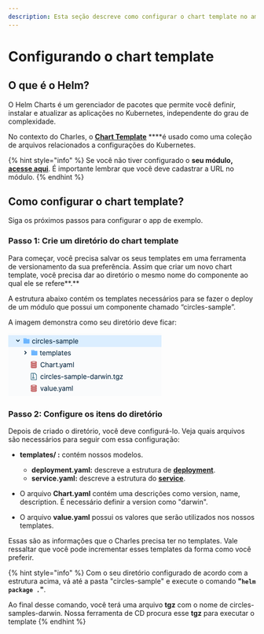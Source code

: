 ```yaml
---
description: Esta seção descreve como configurar o chart template no ambiente do Charles.
---
```


# Configurando o chart template

## **O que é o Helm?**

O Helm Charts é um gerenciador de pacotes que permite você definir, instalar e atualizar as aplicações no Kubernetes, independente do grau de complexidade.  

No contexto do Charles, o [**Chart Template**](https://helm.sh/docs/chart_template_guide/getting_started/) ****é usado como uma coleção de arquivos relacionados a configurações do Kubernetes. 

{% hint style="info" %}
Se você não tiver configurado o **seu módulo,** [**acesse aqui**](./). É importante lembrar que você deve cadastrar a URL no módulo.
{% endhint %}

## Como configurar o chart template? 

Siga os próximos passos para configurar o app de exemplo.

### **Passo 1: Crie um diretório do chart template**

Para começar, você precisa salvar os seus templates em uma ferramenta de versionamento da sua preferência. Assim que criar um novo chart template, você precisa dar ao diretório o mesmo nome do componente ao qual ele se refere**.** 

 A estrutura abaixo contém os templates necessários para se fazer o deploy de um módulo que possui um componente chamado “circles-sample”. 

A imagem demonstra como seu diretório deve ficar:  

![ Diret&#xF3;rio de chart template do circle-sample](../../.gitbook/assets/screen-shot-2020-07-24-at-16.17.05.png)

### Passo 2: Configure os itens do diretório 

Depois de criado o diretório, você deve configurá-lo. Veja quais arquivos são necessários para seguir com essa configuração: 

* **templates/ :** contém nossos modelos. 

  * **deployment.yaml:** descreve a estrutura de [**deployment**](https://kubernetes.io/docs/concepts/workloads/controllers/deployment/).
  * **service.yaml:** descreve a estrutura do [**service**](https://kubernetes.io/docs/concepts/services-networking/service/). 

* O arquivo **Chart.yaml** contém uma descrições como version, name, description. É necessário definir a version como "darwin". 
* O arquivo **value.yaml** possui os valores que serão utilizados nos nossos templates. 

Essas são as informações que o Charles precisa ter no templates. Vale ressaltar que você pode incrementar esses templates da forma como você preferir.

{% hint style="info" %}
Com o seu diretório configurado de acordo com a estrutura acima, vá até a pasta "circles-sample" e execute o comando  **"`helm package .`"**.  

Ao final desse comando, você terá uma arquivo **tgz** com o nome de circles-samples-darwin. Nossa ferramenta de CD procura esse **tgz** para executar o template
{% endhint %}

